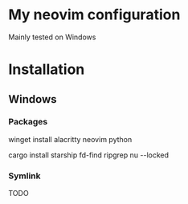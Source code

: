 My neovim configuration
====================

Mainly tested on Windows

# Installation

## Windows

### Packages
winget install alacritty neovim python

cargo install starship fd-find ripgrep nu --locked

### Symlink
TODO
